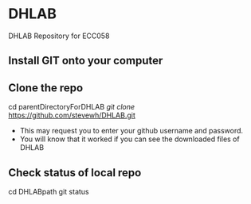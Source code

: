 # DHLAB
DHLAB Repository for ECC058

## Install GIT onto your computer



## Clone the repo
cd parentDirectoryForDHLAB
*git clone* https://github.com/stevewh/DHLAB.git

- This may request you to enter your github username and password.
- You will know that it worked if you can see the downloaded files of DHLAB

## Check status of local repo
cd DHLABpath
git status
